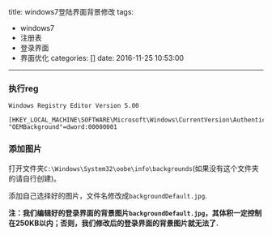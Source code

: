 title: windows7登陆界面背景修改
tags: 
 - windows7
 - 注册表
 - 登录界面
 - 界面优化
categories: []
date: 2016-11-25 10:53:00
---
### 执行reg

```reg
Windows Registry Editor Version 5.00

[HKEY_LOCAL_MACHINE\SOFTWARE\Microsoft\Windows\CurrentVersion\Authentication\LogonUI\Background]
"OEMBackground"=dword:00000001
```
### 添加图片

打开文件夹`C:\Windows\System32\oobe\info\backgrounds`(如果没有这个文件夹的请自行创建)。

添加自己选择好的图片，文件名修改成`backgroundDefault.jpg`.

**注：我们编辑好的登录界面的背景图片`backgroundDefault.jpg`，其体积一定控制在250KB以内；否则，我们修改后的登录界面的背景图片就无法了.**